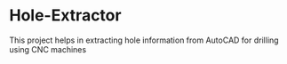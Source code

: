 # Hole-Extractor
This project helps in extracting hole information from AutoCAD for drilling using CNC machines
